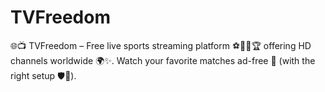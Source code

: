 # TVFreedom
🌐📺 TVFreedom – Free live sports streaming platform ⚽🏀🎾🏆 offering HD channels worldwide 🌍✨. Watch your favorite matches ad-free 🚀 (with the right setup 🛡️🔧).
